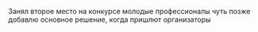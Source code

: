 Занял второе место на конкурсе молодые профессионалы чуть позже добавлю основное решение, когда пришлют организаторы

